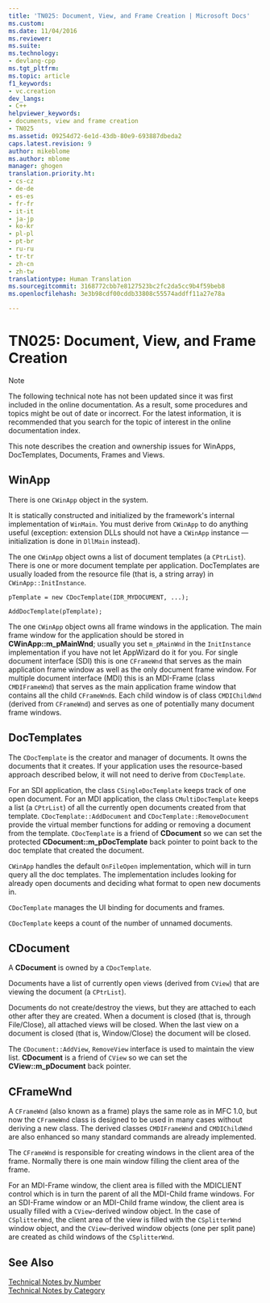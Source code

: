 ```yaml
---
title: 'TN025: Document, View, and Frame Creation | Microsoft Docs'
ms.custom: 
ms.date: 11/04/2016
ms.reviewer: 
ms.suite: 
ms.technology:
- devlang-cpp
ms.tgt_pltfrm: 
ms.topic: article
f1_keywords:
- vc.creation
dev_langs:
- C++
helpviewer_keywords:
- documents, view and frame creation
- TN025
ms.assetid: 09254d72-6e1d-43db-80e9-693887dbeda2
caps.latest.revision: 9
author: mikeblome
ms.author: mblome
manager: ghogen
translation.priority.ht:
- cs-cz
- de-de
- es-es
- fr-fr
- it-it
- ja-jp
- ko-kr
- pl-pl
- pt-br
- ru-ru
- tr-tr
- zh-cn
- zh-tw
translationtype: Human Translation
ms.sourcegitcommit: 3168772cbb7e8127523bc2fc2da5cc9b4f59beb8
ms.openlocfilehash: 3e3b98cdf00cddb33808c55574addff11a27e78a

---
```

# TN025: Document, View, and Frame Creation
> [!NOTE]
>  The following technical note has not been updated since it was first included in the online documentation. As a result, some procedures and topics might be out of date or incorrect. For the latest information, it is recommended that you search for the topic of interest in the online documentation index.  
  
 This note describes the creation and ownership issues for WinApps, DocTemplates, Documents, Frames and Views.  
  
## WinApp  
 There is one `CWinApp` object in the system.  
  
 It is statically constructed and initialized by the framework's internal implementation of `WinMain`. You must derive from `CWinApp` to do anything useful (exception: extension DLLs should not have a `CWinApp` instance — initialization is done in `DllMain` instead).  
  
 The one `CWinApp` object owns a list of document templates (a `CPtrList`). There is one or more document template per application. DocTemplates are usually loaded from the resource file (that is, a string array) in `CWinApp::InitInstance`.  
  
```  
pTemplate = new CDocTemplate(IDR_MYDOCUMENT, ...);

AddDocTemplate(pTemplate);
```  
  
 The one `CWinApp` object owns all frame windows in the application. The main frame window for the application should be stored in **CWinApp::m_pMainWnd**; usually you set `m_pMainWnd` in the `InitInstance` implementation if you have not let AppWizard do it for you. For single document interface (SDI) this is one `CFrameWnd` that serves as the main application frame window as well as the only document frame window. For multiple document interface (MDI) this is an MDI-Frame (class `CMDIFrameWnd`) that serves as the main application frame window that contains all the child `CFrameWnd`s. Each child window is of class `CMDIChildWnd` (derived from `CFrameWnd`) and serves as one of potentially many document frame windows.  
  
## DocTemplates  
 The `CDocTemplate` is the creator and manager of documents. It owns the documents that it creates. If your application uses the resource-based approach described below, it will not need to derive from `CDocTemplate`.  
  
 For an SDI application, the class `CSingleDocTemplate` keeps track of one open document. For an MDI application, the class `CMultiDocTemplate` keeps a list (a `CPtrList`) of all the currently open documents created from that template. `CDocTemplate::AddDocument` and `CDocTemplate::RemoveDocument` provide the virtual member functions for adding or removing a document from the template. `CDocTemplate` is a friend of **CDocument** so we can set the protected **CDocument::m_pDocTemplate** back pointer to point back to the doc template that created the document.  
  
 `CWinApp` handles the default `OnFileOpen` implementation, which will in turn query all the doc templates. The implementation includes looking for already open documents and deciding what format to open new documents in.  
  
 `CDocTemplate` manages the UI binding for documents and frames.  
  
 `CDocTemplate` keeps a count of the number of unnamed documents.  
  
## CDocument  
 A **CDocument** is owned by a `CDocTemplate`.  
  
 Documents have a list of currently open views (derived from `CView`) that are viewing the document (a `CPtrList`).  
  
 Documents do not create/destroy the views, but they are attached to each other after they are created. When a document is closed (that is, through File/Close), all attached views will be closed. When the last view on a document is closed (that is, Window/Close) the document will be closed.  
  
 The `CDocument::AddView`, `RemoveView` interface is used to maintain the view list. **CDocument** is a friend of `CView` so we can set the **CView::m_pDocument** back pointer.  
  
## CFrameWnd  
 A `CFrameWnd` (also known as a frame) plays the same role as in MFC 1.0, but now the `CFrameWnd` class is designed to be used in many cases without deriving a new class. The derived classes `CMDIFrameWnd` and `CMDIChildWnd` are also enhanced so many standard commands are already implemented.  
  
 The `CFrameWnd` is responsible for creating windows in the client area of the frame. Normally there is one main window filling the client area of the frame.  
  
 For an MDI-Frame window, the client area is filled with the MDICLIENT control which is in turn the parent of all the MDI-Child frame windows. For an SDI-Frame window or an MDI-Child frame window, the client area is usually filled with a `CView`-derived window object. In the case of `CSplitterWnd`, the client area of the view is filled with the `CSplitterWnd` window object, and the `CView`-derived window objects (one per split pane) are created as child windows of the `CSplitterWnd`.  
  
## See Also  
 [Technical Notes by Number](../mfc/technical-notes-by-number.md)   
 [Technical Notes by Category](../mfc/technical-notes-by-category.md)




<!--HONumber=Jan17_HO1-->


